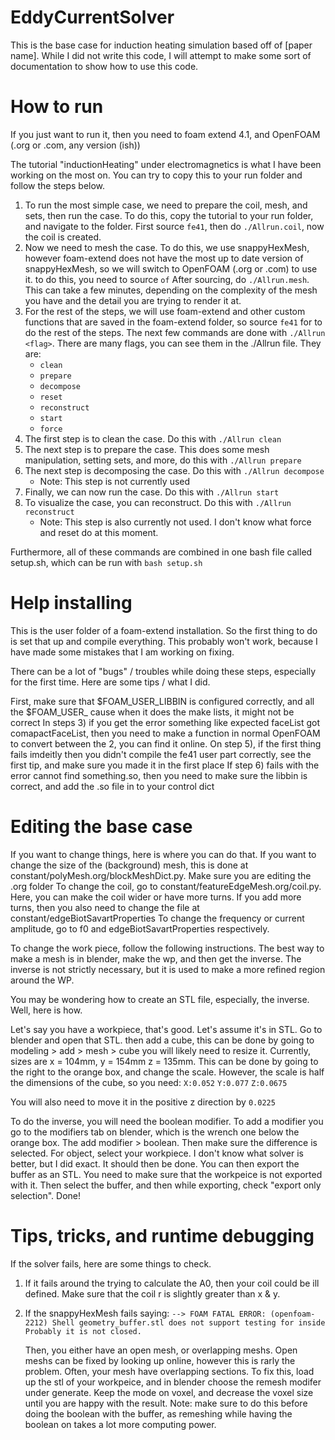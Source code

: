 # EddyCurrentSolver

This is the base case for induction heating simulation based off of [paper name]. While I did not write this code, I will attempt to make some sort of documentation to show how to use this code. 

# How to run

If you just want to run it, then you need to foam extend 4.1, and OpenFOAM (.org or .com, any version (ish)) 

The tutorial "inductionHeating" under electromagnetics is what I have been working on the most on. You can try to copy this to your run folder and follow the steps below.

1. To run the most simple case, we need to prepare the coil, mesh, and sets, then run the case. To do this, copy the tutorial to your run folder, and navigate to the folder. First source `fe41`, then do `./Allrun.coil`, now the coil is created.
2. Now we need to mesh the case. To do this, we use snappyHexMesh, however foam-extend does not have the most up to date version of snappyHexMesh, so we will switch to OpenFOAM (.org or .com) to use it. to do this, you need to source `of` After sourcing, do `./Allrun.mesh`. This can take a few minutes, depending on the complexity of the mesh you have and the detail you are trying to render it at.  
3. For the rest of the steps, we will use foam-extend and other custom functions that are saved in the foam-extend folder, so source `fe41` for to do the rest of the steps. The next few commands are done with `./Allrun <flag>`. There are many flags, you can see them in the ./Allrun file. They are:
   - `clean`
   - `prepare`
   - `decompose`
   - `reset`
   - `reconstruct`
   - `start`
   - `force`
5. The first step is to clean the case. Do this with `./Allrun clean`
6. The next step is to prepare the case. This does some mesh manipulation, setting sets, and more, do this with `./Allrun prepare`
7. The next step is decomposing the case. Do this with `./Allrun decompose`
   - Note: This step is not currently used
9. Finally, we can now run the case. Do this with `./Allrun start`
10. To visualize the case, you can reconstruct. Do this with `./Allrun reconstruct`
    - Note: This step is also currently not used. 
I don't know what force and reset do at this moment.

Furthermore, all of these commands are combined in one bash file called setup.sh, which can be run with `bash setup.sh`

# Help installing 

This is the user folder of a foam-extend installation. So the first thing to do is set that up and compile everything. This probably won't work, because I have made some mistakes that I am working on fixing. 

There can be a lot of "bugs" / troubles while doing these steps, especially for the first time. Here are some tips / what I did. 

First, make sure that $FOAM_USER_LIBBIN is configured correctly, and all the $FOAM_USER_ cause when it does the make lists, it might not be correct
In steps 3) if you get the error something like expected faceList got comapactFaceList, then you need to make a function in normal OpenFOAM to convert between the 2, you can find it online.
On step 5), if the first thing fails imdeitly then you didn't compile the fe41 user part correctly, see the first tip, and make sure you made it in the first place
If step 6) fails with the error cannot find something.so, then you need to make sure the libbin is correct, and add the .so file in to your control dict

# Editing the base case

If you want to change things, here is where you can do that.
If you want to  change the size of the (background) mesh, this is done at constant/polyMesh.org/blockMeshDict.py. Make sure you are editing the .org folder
To change the coil, go to constant/featureEdgeMesh.org/coil.py. Here, you can make the coil wider or have more turns. If you add more turns, then you also need to change the file at constant/edgeBiotSavartProperties
To change the frequency or current amplitude, go to f0 and edgeBiotSavartProperties respectively. 

To change the work piece, follow the following instructions. The best way to make a mesh is in blender, make the wp, and then get the inverse. The inverse is not strictly necessary, but it is used to make a more refined region around the WP.

You may be wondering how to create an STL file,  especially, the inverse. Well, here is how. 

Let's say you have a workpiece, that's good. Let's assume it's in STL. Go to blender and open that STL. 
then add a cube, this can be done by going to modeling > add > mesh > cube
you will likely need to resize it. Currently, sizes are x = 104mm, y = 154mm z = 135mm. This can be done by going to the right to the orange box, and change the scale. However, the scale is half the dimensions of the cube, so you need:
`X:0.052`
`Y:0.077`
`Z:0.0675`

You will also need to move it in the positive z direction by `0.0225`

To do the inverse, you will need the boolean modifier. To add a modifier you go to the modifiers tab on blender, which is the wrench one below the orange box.
The add modifier > boolean. Then make sure the difference is selected. For object, select your workpiece. I don't know what solver is better, but I did exact. It should then be done.
You can then export the buffer as an STL. You need to make sure that the workpeice is not exported with it. Then select the buffer, and then while exporting, check "export only selection".
Done!

# Tips, tricks, and runtime debugging

If the solver fails, here are some things to check.

1) If it fails around the trying to calculate the A0, then your coil could be ill defined. Make sure that the coil r is slightly greater than x & y.
2) If the snappyHexMesh fails saying:
   `--> FOAM FATAL ERROR: (openfoam-2212)
   Shell geometry_buffer.stl does not support testing for inside
   Probably it is not closed.`

   Then, you either have an open mesh, or overlapping meshs. Open meshs can be fixed by looking up online, however this is rarly the problem. Often, your mesh have overlapping sections. To fix this, load up the stl of your workpeice, and in blender choose the remesh modifer under generate. Keep the mode on voxel, and decrease the voxel size until you are happy with the result. Note: make sure to do this before doing the boolean with the buffer, as remeshing while having the boolean on takes a lot more computing power. 
